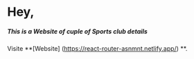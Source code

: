 

# Hey, 
##### This is a Website of cuple of Sports club details
 Visite **[Website] (https://react-router-asnmnt.netlify.app/) **.


